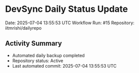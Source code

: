 # DevSync Daily Status Update
Date: 2025-07-04 13:55:53 UTC
Workflow Run: #15
Repository: iitmrishi/dailyrepo

## Activity Summary
- Automated daily backup completed
- Repository status: Active
- Last automated commit: 2025-07-04 13:55:53 UTC
